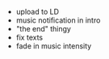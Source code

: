 - upload to LD
- music notification in intro
- "the end" thingy
- fix texts
- fade in music intensity
